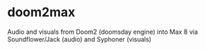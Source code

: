 # doom2max
Audio and visuals from Doom2 (doomsday engine) into Max 8 via Soundflower/Jack (audio) and Syphoner (visuals)

